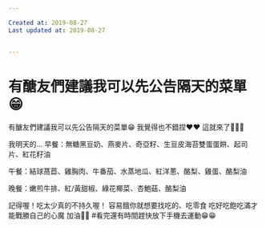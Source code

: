 ```yaml
---

Created at: 2019-08-27
Last updated at: 2019-08-27


---
```


# 有醣友們建議我可以先公告隔天的菜單😁


有醣友們建議我可以先公告隔天的菜單😁
我覺得也不錯捏❤️❤️
這就來了🥗🥗🥗

我明天的...
早餐：無糖黑豆奶、燕麥片、奇亞籽、生豆皮海苔雙蛋蛋餅、起司片、紅花籽油

午餐：結球萵苣、雞胸肉、牛番茄、水蒸地瓜、紅洋蔥、酪梨、雞蛋、酪梨油

晚餐：嫩煎牛排、紅/黃甜椒、綠花椰菜、杏鮑菇、酪梨油

記得喔！吃太少真的不持久喔！
容易餓你就想要找吃的、吃零食
吃好吃飽吃滿才能戰勝自己的心魔
加油💪💪
#看完還有時間趕快放下手機去運動😁😁

